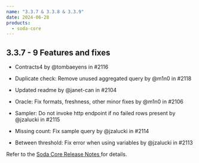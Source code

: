 ```yaml
---
name: "3.3.7 & 3.3.8 & 3.3.9"
date: 2024-06-28
products:
  - soda-core
---
```


## 3.3.7 - 9 Features and fixes

* Contracts4 by @tombaeyens in #2116

* Duplicate check: Remove unused aggregated query by @m1n0 in #2118

* Updated readme by @janet-can in #2104
* Oracle: Fix formats, freshness, other minor fixes by @m1n0 in #2106
* Sampler: Do not invoke http endpoint if no failed rows present by @jzalucki in #2115
* Missing count: Fix sample query by @jzalucki in #2114
* Between threshold: Fix error when using variables by @jzalucki in #2113

Refer to the <a href="https://github.com/sodadata/soda-core/releases" target="_blank">Soda Core Release Notes </a> for details.